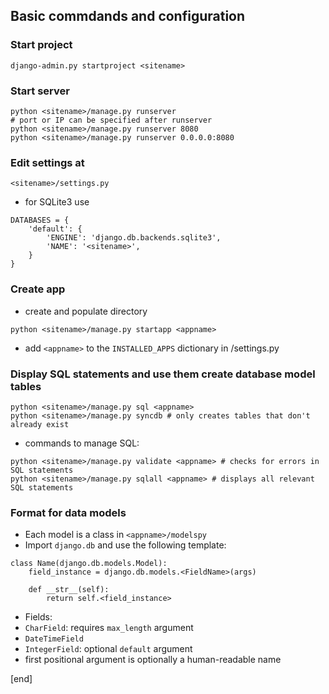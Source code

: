 ## Basic commdands and configuration

### Start project

    django-admin.py startproject <sitename>

### Start server

    python <sitename>/manage.py runserver
    # port or IP can be specified after runserver
    python <sitename>/manage.py runserver 8080 
    python <sitename>/manage.py runserver 0.0.0.0:8080

### Edit settings at

    <sitename>/settings.py

* for SQLite3 use

```
DATABASES = {
    'default': {
        'ENGINE': 'django.db.backends.sqlite3', 
        'NAME': '<sitename>',
    }
}
```

### Create app

 * create and populate directory

```
python <sitename>/manage.py startapp <appname>
```
    
 * add `<appname>` to the `INSTALLED_APPS` dictionary in <sitename>/settings.py

### Display SQL statements and use them create database model tables

```
python <sitename>/manage.py sql <appname>
python <sitename>/manage.py syncdb # only creates tables that don't already exist
```
    
* commands to manage SQL:

```
python <sitename>/manage.py validate <appname> # checks for errors in SQL statements
python <sitename>/manage.py sqlall <appname> # displays all relevant SQL statements
```

### Format for data models

 * Each model is a class in `<appname>/modelspy`
 * Import `django.db` and use the following template:

```
class Name(django.db.models.Model):
    field_instance = django.db.models.<FieldName>(args)
    
    def __str__(self):
        return self.<field_instance>
```
 * Fields:
  * `CharField`: requires `max_length` argument
  * `DateTimeField`
  * `IntegerField`: optional `default` argument
 * first positional argument is optionally a human-readable name

[end]
